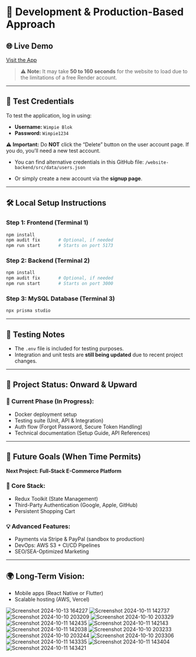 # 🔧 Development & Production-Based Approach

## 🌐 Live Demo

[Visit the App](https://website-frontend-8wnm.onrender.com)

> ⚠️ **Note:** It may take **50 to 160 seconds** for the website to load due to the limitations of a free Render account.

---

## 🔐 Test Credentials

To test the application, log in using:

- **Username:** `Wimpie Blok`
- **Password:** `Wimpie1234`

⚠️ **Important:** Do **NOT** click the “Delete” button on the user account page. If you do, you’ll need a new test account.

- You can find alternative credentials in this GitHub file:
  `/website-backend/src/data/users.json`

- Or simply create a new account via the **signup page**.

---

## 🛠️ Local Setup Instructions

### Step 1: Frontend (Terminal 1)

```bash
npm install
npm audit fix       # Optional, if needed
npm run start       # Starts on port 5173
```

### Step 2: Backend (Terminal 2)

```bash
npm install
npm audit fix       # Optional, if needed
npm run start       # Starts on port 3000
```

### Step 3: MySQL Database (Terminal 3)

```bash
npx prisma studio
```

---

## 🧪 Testing Notes

- The `.env` file is included for testing purposes.
- Integration and unit tests are **still being updated** due to recent project changes.

---

## 🚀 Project Status: Onward & Upward

### 🔧 Current Phase (In Progress):

- Docker deployment setup
- Testing suite (Unit, API & Integration)
- Auth flow (Forgot Password, Secure Token Handling)
- Technical documentation (Setup Guide, API References)

---

## 🎯 Future Goals (When Time Permits)

**Next Project: Full-Stack E-Commerce Platform**

### 🧰 Core Stack:

- Redux Toolkit (State Management)
- Third-Party Authentication (Google, Apple, GitHub)
- Persistent Shopping Cart

### 💡 Advanced Features:

- Payments via Stripe & PayPal (sandbox to production)
- DevOps: AWS S3 + CI/CD Pipelines
- SEO/SEA-Optimized Marketing

---

## 🌍 Long-Term Vision:

- Mobile apps (React Native or Flutter)
- Scalable hosting (AWS, Vercel)

![Screenshot 2024-10-13 164227](https://github.com/user-attachments/assets/794893f9-1fd0-4bec-b5b6-62a87bd96619)
![Screenshot 2024-10-11 142737](https://github.com/user-attachments/assets/92e87063-25ec-4a90-8eac-289aefc715af)
![Screenshot 2024-10-10 203209](https://github.com/user-attachments/assets/5d0d346a-8674-4cbe-8a52-1a2a17cfdbf7)
![Screenshot 2024-10-10 203329](https://github.com/user-attachments/assets/39f47830-ea77-4ced-ad81-dfe2d8b4158a)
![Screenshot 2024-10-11 142435](https://github.com/user-attachments/assets/e024e403-b32f-4fa2-90d8-4fd7ea7696cb)
![Screenshot 2024-10-11 142143](https://github.com/user-attachments/assets/ae3e63dd-7df3-4706-a2cd-8611deb42015)
![Screenshot 2024-10-11 142038](https://github.com/user-attachments/assets/2b65b00a-fd78-4953-a0a3-b155d4c359ea)
![Screenshot 2024-10-10 203233](https://github.com/user-attachments/assets/663e1e9d-b7c9-4f68-aaff-6d596a7c4f27)
![Screenshot 2024-10-10 203244](https://github.com/user-attachments/assets/aa76a163-7ef4-4f0b-9dcc-e2e19b793220)
![Screenshot 2024-10-10 203306](https://github.com/user-attachments/assets/019edd08-94b6-4a44-8e7f-4c513710a675)
![Screenshot 2024-10-11 143335](https://github.com/user-attachments/assets/15e07885-28bd-471f-bf4f-8ba3d4940b97)
![Screenshot 2024-10-11 143404](https://github.com/user-attachments/assets/002ac242-83cd-4163-b53e-1772c8a89639)
![Screenshot 2024-10-11 143421](https://github.com/user-attachments/assets/1af49b0c-3064-4791-a0d6-60c481022ae0)
